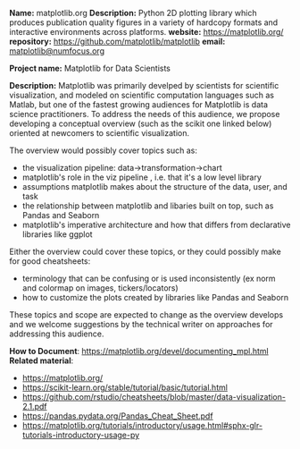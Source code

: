 __Name:__ matplotlib.org
__Description:__ Python 2D plotting library which produces publication quality figures in a variety of hardcopy formats and interactive environments across platforms.
__website:__ https://matplotlib.org/
__repository:__ https://github.com/matplotlib/matplotlib
__email:__ matplotlib@numfocus.org


__Project name:__ Matplotlib for Data Scientists

__Description:__ Matplotlib was primarily develped by scientists for scientific visualization, and modeled on scientific computation languages such as Matlab, but one of the fastest growing audiences for Matplotlib is data science practitioners. To address the needs of this audience, we propose developing a conceptual overview (such as the scikit one linked below) oriented at newcomers to scientific visualization. 

The overview would possibly cover topics such as:
* the visualization pipeline: data->transformation->chart
* matplotlib's role in the viz pipeline , i.e. that it's a low level library
* assumptions matplotlib makes about the structure of the data, user, and task
* the relationship between matplotlib and libaries built on top, such as Pandas and Seaborn
* matplotlib's imperative architecture and how that differs from declarative libraries like ggplot

Either the overview could cover these topics, or they could possibly make for good cheatsheets:
* terminology that can be confusing or is used inconsistently (ex norm and colormap on images, tickers/locators)
* how to customize the plots created by libraries like Pandas and Seaborn

These topics and scope are expected to change as the overview develops and we welcome suggestions by the technical writer on approaches for addressing this audience. 

__How to Document__: https://matplotlib.org/devel/documenting_mpl.html
__Related material__:
* https://matplotlib.org/
* https://scikit-learn.org/stable/tutorial/basic/tutorial.html
* https://github.com/rstudio/cheatsheets/blob/master/data-visualization-2.1.pdf
* https://pandas.pydata.org/Pandas_Cheat_Sheet.pdf
* https://matplotlib.org/tutorials/introductory/usage.html#sphx-glr-tutorials-introductory-usage-py
